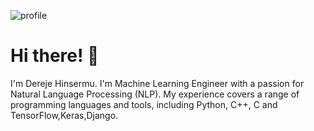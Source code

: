 ![profile](https://user-images.githubusercontent.com/45657872/221397566-281f70f3-5f39-40e4-b12b-e52be6ef76d7.png)

# Hi there! 👋 <br/>

I'm Dereje Hinsermu. I'm Machine Learning Engineer with a passion for Natural Language Processing (NLP). My experience covers a range of programming languages and tools, including Python, C++, C and TensorFlow,Keras,Django.
